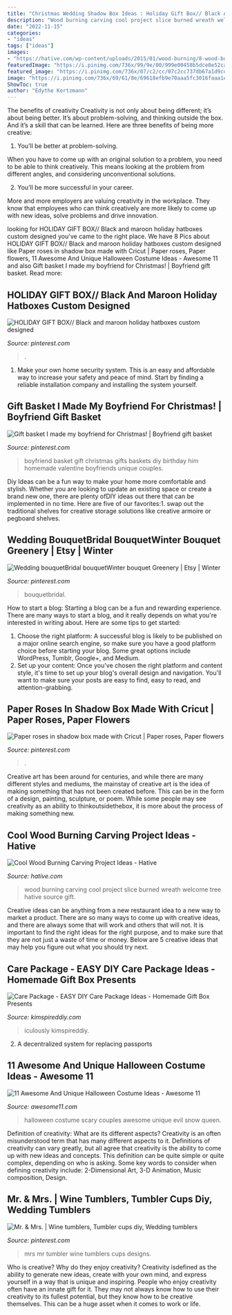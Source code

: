 ```yaml
---
title: "Christmas Wedding Shadow Box Ideas : Holiday Gift Box// Black And Maroon Holiday Hatboxes Custom Designed"
description: "Wood burning carving cool project slice burned wreath welcome tree hative source gift"
date: "2022-11-15"
categories:
- "ideas"
tags: ["ideas"]
images:
- "https://hative.com/wp-content/uploads/2015/01/wood-burning/8-wood-burning.jpg"
featuredImage: "https://i.pinimg.com/736x/99/9e/00/999e00458b5dce8e52caac05d1bb1b29--boyfriend-ideas-boyfriend-gifts.jpg"
featured_image: "https://i.pinimg.com/736x/07/c2/cc/07c2cc737db67a1d9cd80db7e35cd446.jpg"
image: "https://i.pinimg.com/736x/69/61/8e/69618efb9e70aaa5fc3016faaa1ed3f8.jpg"
ShowToc: true
author: "Edythe Kertzmann"
---
```



The benefits of creativity
Creativity is not only about being different; it’s about being better. It’s about problem-solving, and thinking outside the box. And it’s a skill that can be learned. Here are three benefits of being more creative:
1. You’ll be better at problem-solving.

When you have to come up with an original solution to a problem, you need to be able to think creatively. This means looking at the problem from different angles, and considering unconventional solutions.

2. You’ll be more successful in your career.

More and more employers are valuing creativity in the workplace. They know that employees who can think creatively are more likely to come up with new ideas, solve problems and drive innovation.

	

		
looking for HOLIDAY GIFT BOX// Black and maroon holiday hatboxes custom designed you've came to the right place. We have 8 Pics about HOLIDAY GIFT BOX// Black and maroon holiday hatboxes custom designed like Paper roses in shadow box made with Cricut | Paper roses, Paper flowers, 11 Awesome And Unique Halloween Costume Ideas - Awesome 11 and also Gift basket I made my boyfriend for Christmas! | Boyfriend gift basket. Read more:
		
    
## HOLIDAY GIFT BOX// Black And Maroon Holiday Hatboxes Custom Designed

<img loading=lazy src="https://i.pinimg.com/736x/a1/fd/f0/a1fdf0441ab2bac1a3a53bbcb06907b0.jpg" onerror="this.onerror=null;this.src='https://tse3.mm.bing.net/th?id=OIP.ruICT0XNNdXP_SImNKW98wHaLG&amp;pid=15.1';" alt="HOLIDAY GIFT BOX// Black and maroon holiday hatboxes custom designed">

_Source: pinterest.com_

>. 

	

1. Make your own home security system. This is an easy and affordable way to increase your safety and peace of mind. Start by finding a reliable installation company and installing the system yourself.

    
## Gift Basket I Made My Boyfriend For Christmas! | Boyfriend Gift Basket

<img loading=lazy src="https://i.pinimg.com/736x/99/9e/00/999e00458b5dce8e52caac05d1bb1b29--boyfriend-ideas-boyfriend-gifts.jpg" onerror="this.onerror=null;this.src='https://tse1.mm.bing.net/th?id=OIP.9qo7GpIATO0Zc8qWIlqNXAHaHS&amp;pid=15.1';" alt="Gift basket I made my boyfriend for Christmas! | Boyfriend gift basket">

_Source: pinterest.com_

>boyfriend basket gift christmas gifts baskets diy birthday him homemade valentine boyfriends unique couples. 

	

Diy Ideas can be a fun way to make your home more comfortable and stylish. Whether you are looking to update an existing space or create a brand new one, there are plenty ofDIY ideas out there that can be implemented in no time. Here are five of our favorites:1. swap out the traditional shelves for creative storage solutions like creative armoire or pegboard shelves.
    
## Wedding BouquetBridal BouquetWinter Bouquet Greenery | Etsy | Winter

<img loading=lazy src="https://i.pinimg.com/736x/69/61/8e/69618efb9e70aaa5fc3016faaa1ed3f8.jpg" onerror="this.onerror=null;this.src='https://tse2.mm.bing.net/th?id=OIP.7qaaADZG445PV6muEG8xHAHaIz&amp;pid=15.1';" alt="Wedding bouquetBridal bouquetWinter bouquet Greenery | Etsy | Winter">

_Source: pinterest.com_

>bouquetbridal. 

	

How to start a blog:
Starting a blog can be a fun and rewarding experience. There are many ways to start a blog, and it really depends on what you're interested in writing about. Here are some tips to get started: 
1. Choose the right platform: A successful blog is likely to be published on a major online search engine, so make sure you have a good platform choice before starting your blog. Some great options include WordPress, Tumblr, Google+, and Medium. 
2. Set up your content: Once you've chosen the right platform and content style, it's time to set up your blog's overall design and navigation. You'll want to make sure your posts are easy to find, easy to read, and attention-grabbing. 

    
## Paper Roses In Shadow Box Made With Cricut | Paper Roses, Paper Flowers

<img loading=lazy src="https://i.pinimg.com/736x/89/64/77/8964777c4983e76b740714d9b5eb9f6e--paper-roses-shadow-box.jpg" onerror="this.onerror=null;this.src='https://tse4.mm.bing.net/th?id=OIP.9Wchlz8N_JV8YmNynSJ7NgHaJ3&amp;pid=15.1';" alt="Paper roses in shadow box made with Cricut | Paper roses, Paper flowers">

_Source: pinterest.com_

>. 

	

Creative art has been around for centuries, and while there are many different styles and mediums, the mainstay of creative art is the idea of making something that has not been created before. This can be in the form of a design, painting, sculpture, or poem. While some people may see creativity as an ability to thinkoutsidethebox, it is more about the process of making something new.

    
## Cool Wood Burning Carving Project Ideas - Hative

<img loading=lazy src="https://hative.com/wp-content/uploads/2015/01/wood-burning/8-wood-burning.jpg" onerror="this.onerror=null;this.src='https://tse4.mm.bing.net/th?id=OIP.R9YOx_XnbwpileyAGgzsEgHaHp&amp;pid=15.1';" alt="Cool Wood Burning Carving Project Ideas - Hative">

_Source: hative.com_

>wood burning carving cool project slice burned wreath welcome tree hative source gift. 

	

Creative ideas can be anything from a new restaurant idea to a new way to market a product. There are so many ways to come up with creative ideas, and there are always some that will work and others that will not. It is important to find the right ideas for the right purpose, and to make sure that they are not just a waste of time or money. Below are 5 creative ideas that may help you figure out what you should try next.

    
## Care Package - EASY DIY Care Package Ideas - Homemade Gift Box Presents

<img loading=lazy src="https://kimspireddiy.com/wp-content/uploads/2020/04/diy-care-package-red-2.jpg" onerror="this.onerror=null;this.src='https://tse4.mm.bing.net/th?id=OIP.vJHL88l2ef72zyv6oqnf3wHaNM&amp;pid=15.1';" alt="Care Package - EASY DIY Care Package Ideas - Homemade Gift Box Presents">

_Source: kimspireddiy.com_

>iculously kimspireddiy. 

	

2. A decentralized system for replacing passports 

    
## 11 Awesome And Unique Halloween Costume Ideas - Awesome 11

<img loading=lazy src="http://www.awesome11.com/wp-content/uploads/2016/06/Scary-Halloween-Costume-Ideas-for-Couples.jpg" onerror="this.onerror=null;this.src='https://tse4.mm.bing.net/th?id=OIP.NN6Iigi3tBHKRlPcoKrphQHaK7&amp;pid=15.1';" alt="11 Awesome And Unique Halloween Costume Ideas - Awesome 11">

_Source: awesome11.com_

>halloween costume scary couples awesome unique evil snow queen. 

	

Definition of creativity: What are its different aspects?
Creativity is an often misunderstood term that has many different aspects to it. Definitions of creativity can vary greatly, but all agree that creativity is the ability to come up with new ideas and concepts. This definition can be quite simple or quite complex, depending on who is asking. Some key words to consider when defining creativity include: 2-Dimensional Art, 3-D Animation, Music composition, Design.

    
## Mr. &amp; Mrs. | Wine Tumblers, Tumbler Cups Diy, Wedding Tumblers

<img loading=lazy src="https://i.pinimg.com/736x/07/c2/cc/07c2cc737db67a1d9cd80db7e35cd446.jpg" onerror="this.onerror=null;this.src='https://tse1.mm.bing.net/th?id=OIP.-ATXI4sOS_CkTWOIKf15DgHaJ3&amp;pid=15.1';" alt="Mr. &amp; Mrs. | Wine tumblers, Tumbler cups diy, Wedding tumblers">

_Source: pinterest.com_

>mrs mr tumbler wine tumblers cups designs. 

	

Who is creative? Why do they enjoy creativity?
Creativity isdefined as the ability to generate new ideas, create with your own mind, and express yourself in a way that is unique and inspiring. People who enjoy creativity often have an innate gift for it. They may not always know how to use their creativity to its fullest potential, but they know how to be creative themselves. This can be a huge asset when it comes to work or life.

